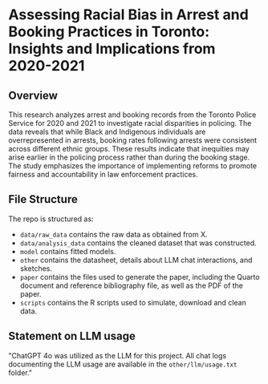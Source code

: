 # Assessing Racial Bias in Arrest and Booking Practices in Toronto: Insights and Implications from 2020-2021

## Overview

This research analyzes arrest and booking records from the Toronto Police Service for 2020 and 2021 to investigate racial disparities in policing. The data reveals that while Black and Indigenous individuals are overrepresented in arrests, booking rates following arrests were consistent across different ethnic groups. These results indicate that inequities may arise earlier in the policing process rather than during the booking stage. The study emphasizes the importance of implementing reforms to promote fairness and accountability in law enforcement practices.

## File Structure

The repo is structured as:

-   `data/raw_data` contains the raw data as obtained from X.
-   `data/analysis_data` contains the cleaned dataset that was constructed.
-   `model` contains fitted models. 
-   `other` contains the datasheet, details about LLM chat interactions, and sketches.
-   `paper` contains the files used to generate the paper, including the Quarto document and reference bibliography file, as well as the PDF of the paper. 
-   `scripts` contains the R scripts used to simulate, download and clean data.


## Statement on LLM usage

"ChatGPT 4o was utilized as the LLM for this project. All chat logs documenting the LLM usage are available in the `other/llm/usage.txt` folder."

